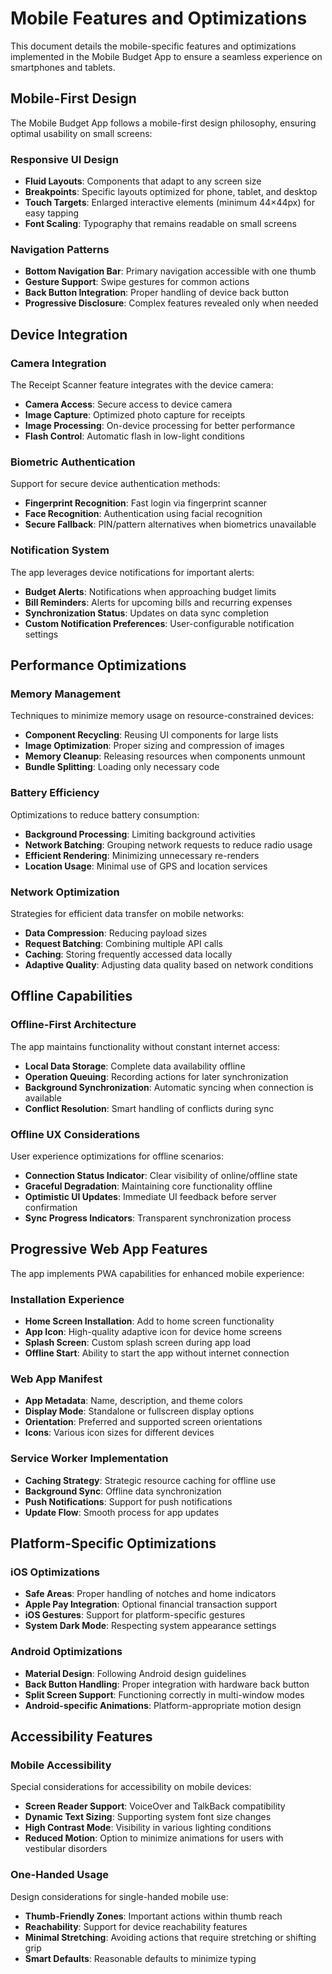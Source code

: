 # Mobile Features and Optimizations

This document details the mobile-specific features and optimizations implemented in the Mobile Budget App to ensure a seamless experience on smartphones and tablets.

## Mobile-First Design

The Mobile Budget App follows a mobile-first design philosophy, ensuring optimal usability on small screens:

### Responsive UI Design

- **Fluid Layouts**: Components that adapt to any screen size
- **Breakpoints**: Specific layouts optimized for phone, tablet, and desktop
- **Touch Targets**: Enlarged interactive elements (minimum 44×44px) for easy tapping
- **Font Scaling**: Typography that remains readable on small screens

### Navigation Patterns

- **Bottom Navigation Bar**: Primary navigation accessible with one thumb
- **Gesture Support**: Swipe gestures for common actions
- **Back Button Integration**: Proper handling of device back button
- **Progressive Disclosure**: Complex features revealed only when needed

## Device Integration

### Camera Integration

The Receipt Scanner feature integrates with the device camera:

- **Camera Access**: Secure access to device camera
- **Image Capture**: Optimized photo capture for receipts
- **Image Processing**: On-device processing for better performance
- **Flash Control**: Automatic flash in low-light conditions

### Biometric Authentication

Support for secure device authentication methods:

- **Fingerprint Recognition**: Fast login via fingerprint scanner
- **Face Recognition**: Authentication using facial recognition
- **Secure Fallback**: PIN/pattern alternatives when biometrics unavailable

### Notification System

The app leverages device notifications for important alerts:

- **Budget Alerts**: Notifications when approaching budget limits
- **Bill Reminders**: Alerts for upcoming bills and recurring expenses
- **Synchronization Status**: Updates on data sync completion
- **Custom Notification Preferences**: User-configurable notification settings

## Performance Optimizations

### Memory Management

Techniques to minimize memory usage on resource-constrained devices:

- **Component Recycling**: Reusing UI components for large lists
- **Image Optimization**: Proper sizing and compression of images
- **Memory Cleanup**: Releasing resources when components unmount
- **Bundle Splitting**: Loading only necessary code

### Battery Efficiency

Optimizations to reduce battery consumption:

- **Background Processing**: Limiting background activities
- **Network Batching**: Grouping network requests to reduce radio usage
- **Efficient Rendering**: Minimizing unnecessary re-renders
- **Location Usage**: Minimal use of GPS and location services

### Network Optimization

Strategies for efficient data transfer on mobile networks:

- **Data Compression**: Reducing payload sizes
- **Request Batching**: Combining multiple API calls
- **Caching**: Storing frequently accessed data locally
- **Adaptive Quality**: Adjusting data quality based on network conditions

## Offline Capabilities

### Offline-First Architecture

The app maintains functionality without constant internet access:

- **Local Data Storage**: Complete data availability offline
- **Operation Queuing**: Recording actions for later synchronization
- **Background Synchronization**: Automatic syncing when connection is available
- **Conflict Resolution**: Smart handling of conflicts during sync

### Offline UX Considerations

User experience optimizations for offline scenarios:

- **Connection Status Indicator**: Clear visibility of online/offline state
- **Graceful Degradation**: Maintaining core functionality offline
- **Optimistic UI Updates**: Immediate UI feedback before server confirmation
- **Sync Progress Indicators**: Transparent synchronization process

## Progressive Web App Features

The app implements PWA capabilities for enhanced mobile experience:

### Installation Experience

- **Home Screen Installation**: Add to home screen functionality
- **App Icon**: High-quality adaptive icon for device home screens
- **Splash Screen**: Custom splash screen during app load
- **Offline Start**: Ability to start the app without internet connection

### Web App Manifest

- **App Metadata**: Name, description, and theme colors
- **Display Mode**: Standalone or fullscreen display options
- **Orientation**: Preferred and supported screen orientations
- **Icons**: Various icon sizes for different devices

### Service Worker Implementation

- **Caching Strategy**: Strategic resource caching for offline use
- **Background Sync**: Offline data synchronization
- **Push Notifications**: Support for push notifications
- **Update Flow**: Smooth process for app updates

## Platform-Specific Optimizations

### iOS Optimizations

- **Safe Areas**: Proper handling of notches and home indicators
- **Apple Pay Integration**: Optional financial transaction support
- **iOS Gestures**: Support for platform-specific gestures
- **System Dark Mode**: Respecting system appearance settings

### Android Optimizations

- **Material Design**: Following Android design guidelines
- **Back Button Handling**: Proper integration with hardware back button
- **Split Screen Support**: Functioning correctly in multi-window modes
- **Android-specific Animations**: Platform-appropriate motion design

## Accessibility Features

### Mobile Accessibility

Special considerations for accessibility on mobile devices:

- **Screen Reader Support**: VoiceOver and TalkBack compatibility
- **Dynamic Text Sizing**: Supporting system font size changes
- **High Contrast Mode**: Visibility in various lighting conditions
- **Reduced Motion**: Option to minimize animations for users with vestibular disorders

### One-Handed Usage

Design considerations for single-handed mobile use:

- **Thumb-Friendly Zones**: Important actions within thumb reach
- **Reachability**: Support for device reachability features
- **Minimal Stretching**: Avoiding actions that require stretching or shifting grip
- **Smart Defaults**: Reasonable defaults to minimize typing